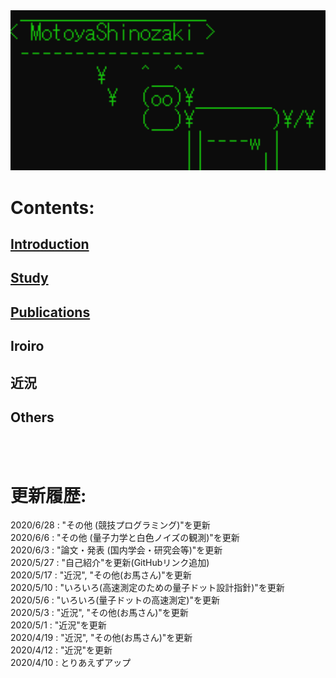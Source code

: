<img src="./Top.png" width="600px">

# Contents:
## [Introduction](./content/introduction/introduction.md)
## [Study](./content/study/study.md)
## [Publications](./content/publication/publication.md)
## Iroiro
## 近況
## Others
<br><br>

# 更新履歴:
2020/6/28 : "その他 (競技プログラミング)"を更新<br>
2020/6/6    : "その他 (量子力学と白色ノイズの観測)"を更新<br>
2020/6/3    : "論文・発表 (国内学会・研究会等)"を更新<br>
2020/5/27 : "自己紹介"を更新(GitHubリンク追加)<br>
2020/5/17 : "近況", "その他(お馬さん)"を更新<br>
2020/5/10 : "いろいろ(高速測定のための量子ドット設計指針)"を更新<br>
2020/5/6    : "いろいろ(量子ドットの高速測定)"を更新<br>
2020/5/3    : "近況", "その他(お馬さん)"を更新<br>
2020/5/1    : "近況"を更新<br>
2020/4/19 : "近況", "その他(お馬さん)"を更新<br>
2020/4/12 : "近況"を更新<br>
2020/4/10 : とりあえずアップ<br>